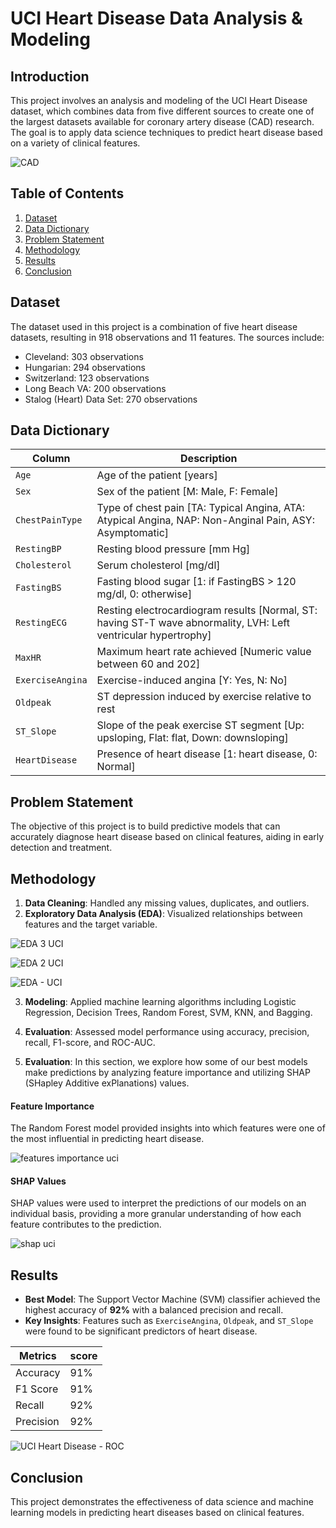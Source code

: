 # UCI Heart Disease Data Analysis & Modeling

## Introduction
This project involves an analysis and modeling of the UCI Heart Disease dataset, which combines data from five different sources to create one of the largest datasets available for coronary artery disease (CAD) research. The goal is to apply data science techniques to predict heart disease based on a variety of clinical features.

![CAD](https://github.com/user-attachments/assets/095c6331-05b2-4ab3-8ab7-0af9b610fee0)

## Table of Contents
1. [Dataset](#dataset)
2. [Data Dictionary](#data-dictionary)
3. [Problem Statement](#problem-statement)
4. [Methodology](#methodology)
5. [Results](#results)
6. [Conclusion](#conclusion)

## Dataset
The dataset used in this project is a combination of five heart disease datasets, resulting in 918 observations and 11 features. The sources include:

- Cleveland: 303 observations
- Hungarian: 294 observations
- Switzerland: 123 observations
- Long Beach VA: 200 observations
- Stalog (Heart) Data Set: 270 observations

## Data Dictionary
| Column           | Description                                                                                 |
|------------------|---------------------------------------------------------------------------------------------|
| `Age`            | Age of the patient [years]                                                                   |
| `Sex`            | Sex of the patient [M: Male, F: Female]                                                      |
| `ChestPainType`  | Type of chest pain [TA: Typical Angina, ATA: Atypical Angina, NAP: Non-Anginal Pain, ASY: Asymptomatic] |
| `RestingBP`      | Resting blood pressure [mm Hg]                                                               |
| `Cholesterol`    | Serum cholesterol [mg/dl]                                                                    |
| `FastingBS`      | Fasting blood sugar [1: if FastingBS > 120 mg/dl, 0: otherwise]                              |
| `RestingECG`     | Resting electrocardiogram results [Normal, ST: having ST-T wave abnormality, LVH: Left ventricular hypertrophy] |
| `MaxHR`          | Maximum heart rate achieved [Numeric value between 60 and 202]                               |
| `ExerciseAngina` | Exercise-induced angina [Y: Yes, N: No]                                                      |
| `Oldpeak`        | ST depression induced by exercise relative to rest                                           |
| `ST_Slope`       | Slope of the peak exercise ST segment [Up: upsloping, Flat: flat, Down: downsloping]         |
| `HeartDisease`   | Presence of heart disease [1: heart disease, 0: Normal]                                      |

## Problem Statement
The objective of this project is to build predictive models that can accurately diagnose heart disease based on clinical features, aiding in early detection and treatment.

## Methodology
1. **Data Cleaning**: Handled any missing values, duplicates, and outliers.
2. **Exploratory Data Analysis (EDA)**: Visualized relationships between features and the target variable.

![EDA 3 UCI](https://github.com/user-attachments/assets/20ad3d84-4f45-478e-87fd-d197cb50c1cf)
   
![EDA 2 UCI](https://github.com/user-attachments/assets/f6372633-14f6-4a4e-a2ad-d7da41439034)

![EDA - UCI](https://github.com/user-attachments/assets/b3cc447a-937f-4d6b-89d3-de40b99f5393)
   
3. **Modeling**: Applied machine learning algorithms including Logistic Regression, Decision Trees, Random Forest, SVM, KNN, and Bagging.
4. **Evaluation**: Assessed model performance using accuracy, precision, recall, F1-score, and ROC-AUC.

5. **Evaluation**:
In this section, we explore how some of our best models make predictions by analyzing feature importance and utilizing SHAP (SHapley Additive exPlanations) values.

#### Feature Importance
The Random Forest model provided insights into which features were one of the most influential in predicting heart disease.

![features importance uci](https://github.com/user-attachments/assets/bb610a3e-6013-450f-90b1-17cc5de068ec)

#### SHAP Values
SHAP values were used to interpret the predictions of our models on an individual basis, providing a more granular understanding of how each feature contributes to the prediction.

![shap uci](https://github.com/user-attachments/assets/271e830a-5f6a-4c0f-abba-51915b1cb17a)

## Results
- **Best Model**: The Support Vector Machine (SVM) classifier achieved the highest accuracy of **92%** with a balanced precision and recall.
- **Key Insights**: Features such as `ExerciseAngina`, `Oldpeak`, and `ST_Slope` were found to be significant predictors of heart disease.

| Metrics     	                |  score 	|
|-------------------	        |------------------	|
| Accuracy     	| 91% 	            |
| F1 Score    	        | 91% 	            |
| Recall               	    | 92% 	            |
| Precision           |   92%    |

![UCI Heart Disease - ROC](https://github.com/user-attachments/assets/ff2cc321-79c8-4b1d-a501-37e12f8c6c2e)

## Conclusion
This project demonstrates the effectiveness of data science and machine learning models in predicting heart diseases based on clinical features.
